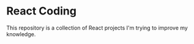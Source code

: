 # React Coding


This repository is a collection of React projects I'm trying to improve my knowledge.
